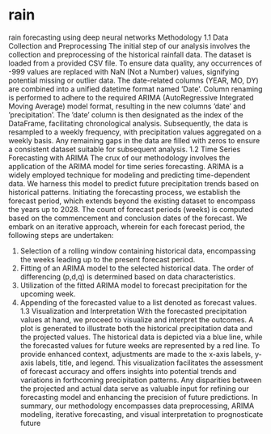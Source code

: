 # rain
rain forecasting using deep neural networks
Methodology
1.1	Data Collection and Preprocessing
The initial step of our analysis involves the collection and preprocessing of the historical rainfall data. The dataset is loaded from a provided CSV file. To ensure data quality, any occurrences of -999 values are replaced with NaN (Not a Number) values, signifying potential missing or outlier data. The date-related columns (YEAR, MO, DY) are combined into a unified datetime format named ’Date’. Column renaming is performed to adhere to the required ARIMA (AutoRegressive Integrated Moving Average) model format, resulting in the new columns ’date’ and ’precipitation’. The ’date’ column is then designated as the index of the DataFrame, facilitating chronological analysis.
Subsequently, the data is resampled to a weekly frequency, with precipitation values aggregated on a weekly basis. Any remaining gaps in the data are filled with zeros to ensure a consistent dataset suitable for subsequent analysis.
1.2	Time Series Forecasting with ARIMA
The crux of our methodology involves the application of the ARIMA model for time series forecasting. ARIMA is a widely employed technique for modeling and predicting time-dependent data. We harness this model to predict future precipitation trends based on historical patterns.
Initiating the forecasting process, we establish the forecast period, which extends beyond the existing dataset to encompass the years up to 2028. The count of forecast periods (weeks) is computed based on the commencement and conclusion dates of the forecast.
We embark on an iterative approach, wherein for each forecast period, the following steps are undertaken:
1.	Selection of a rolling window containing historical data, encompassing the weeks leading up to the present forecast period.
2.	Fitting of an ARIMA model to the selected historical data. The order of differencing (p,d,q) is determined based on data characteristics.
3.	Utilization of the fitted ARIMA model to forecast precipitation for the upcoming week.
4.	Appending of the forecasted value to a list denoted as forecast values.
1.3	Visualization and Interpretation
With the forecasted precipitation values at hand, we proceed to visualize and interpret the outcomes. A plot is generated to illustrate both the historical precipitation data and the projected values. The historical data is depicted via a blue line, while the forecasted values for future weeks are represented by a red line. To provide enhanced context, adjustments are made to the x-axis labels, y-axis labels, title, and legend.
This visualization facilitates the assessment of forecast accuracy and offers insights into potential trends and variations in forthcoming precipitation patterns. Any disparities between the projected and actual data serve as valuable input for refining our forecasting model and enhancing the precision of future predictions.
In summary, our methodology encompasses data preprocessing, ARIMA modeling, iterative forecasting, and visual interpretation to prognosticate future 



